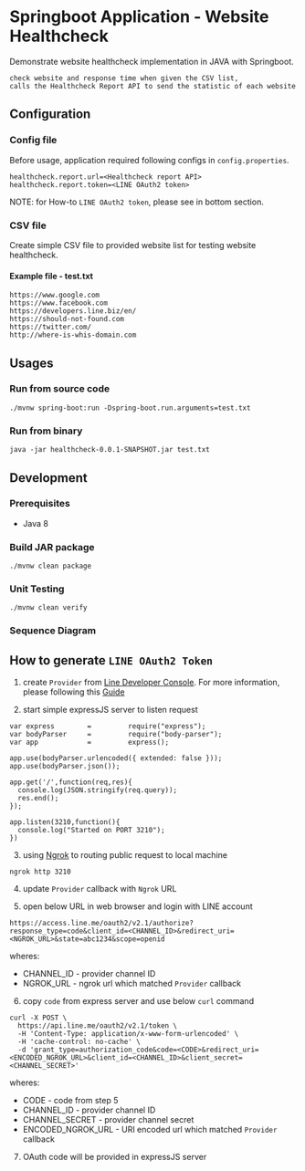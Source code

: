# Springboot Application - Website Healthcheck

Demonstrate website healthcheck implementation in JAVA with Springboot.

```
check website and response time when given the CSV list,
calls the Healthcheck Report API to send the statistic of each website
```

## Configuration

### Config file
Before usage, application required following configs in `config.properties`.
```
healthcheck.report.url=<Healthcheck report API>
healthcheck.report.token=<LINE OAuth2 token>
```

NOTE: for How-to `LINE OAuth2 token`, please see in bottom section.

### CSV file
Create simple CSV file to provided website list for testing website healthcheck.

#### Example file - test.txt
```
https://www.google.com
https://www.facebook.com
https://developers.line.biz/en/
https://should-not-found.com
https://twitter.com/
http://where-is-whis-domain.com
```


## Usages

### Run from source code
```
./mvnw spring-boot:run -Dspring-boot.run.arguments=test.txt
```

### Run from binary
```
java -jar healthcheck-0.0.1-SNAPSHOT.jar test.txt
```

## Development

### Prerequisites
- Java 8

### Build JAR package
```
./mvnw clean package
```

### Unit Testing
```
./mvnw clean verify
```

### Sequence Diagram


## How to generate `LINE OAuth2 Token`

1. create `Provider` from [Line Developer Console](https://developers.line.biz/console).
   For more information, please following this [Guide](https://developers.line.biz/en/docs/line-login/web/integrate-line-login/?fbclid=IwAR3GqvNrZoFjrfF_9kYApgrIiyJyB4W7a-Ua-eD9940hYa53qMPeitgknXQ)

2. start simple expressJS server to listen request
```
var express        =         require("express");
var bodyParser     =         require("body-parser");
var app            =         express();

app.use(bodyParser.urlencoded({ extended: false }));
app.use(bodyParser.json());

app.get('/',function(req,res){
  console.log(JSON.stringify(req.query));
  res.end();
});

app.listen(3210,function(){
  console.log("Started on PORT 3210");
})
```
3. using [Ngrok](https://ngrok.com/) to routing public request to local machine

```
ngrok http 3210
```

4. update `Provider` callback with `Ngrok` URL

5. open below URL in web browser and login with LINE account

```
https://access.line.me/oauth2/v2.1/authorize?response_type=code&client_id=<CHANNEL_ID>&redirect_uri=<NGROK_URL>&state=abc1234&scope=openid
```
wheres:
- CHANNEL_ID - provider channel ID
- NGROK_URL - ngrok url which matched `Provider` callback

6. copy `code` from express server and use below `curl` command
```
curl -X POST \
  https://api.line.me/oauth2/v2.1/token \
  -H 'Content-Type: application/x-www-form-urlencoded' \
  -H 'cache-control: no-cache' \
  -d 'grant_type=authorization_code&code=<CODE>&redirect_uri=<ENCODED_NGROK_URL>&client_id=<CHANNEL_ID>&client_secret=<CHANNEL_SECRET>'
```
wheres:
- CODE - code from step 5
- CHANNEL_ID - provider channel ID
- CHANNEL_SECRET - provider channel secret
- ENCODED_NGROK_URL - URI encoded url which matched `Provider` callback

7. OAuth code will be provided in expressJS server

